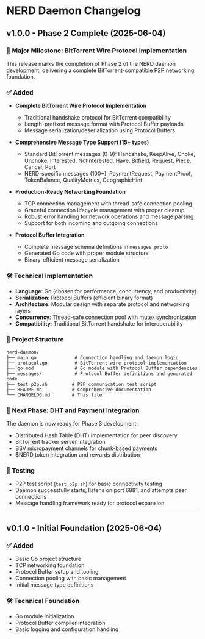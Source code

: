 # NERD Daemon Changelog

## v1.0.0 - Phase 2 Complete (2025-06-04)

### 🎉 Major Milestone: BitTorrent Wire Protocol Implementation

This release marks the completion of Phase 2 of the NERD daemon development, delivering a complete BitTorrent-compatible P2P networking foundation.

### ✅ Added
- **Complete BitTorrent Wire Protocol Implementation**
  - Traditional handshake protocol for BitTorrent compatibility
  - Length-prefixed message format with Protocol Buffer payloads
  - Message serialization/deserialization using Protocol Buffers
  
- **Comprehensive Message Type Support (15+ types)**
  - Standard BitTorrent messages (0-9): Handshake, KeepAlive, Choke, Unchoke, Interested, NotInterested, Have, Bitfield, Request, Piece, Cancel, Port
  - NERD-specific messages (100+): PaymentRequest, PaymentProof, TokenBalance, QualityMetrics, GeographicHint
  
- **Production-Ready Networking Foundation**
  - TCP connection management with thread-safe connection pooling
  - Graceful connection lifecycle management with proper cleanup
  - Robust error handling for network operations and message parsing
  - Support for both incoming and outgoing connections
  
- **Protocol Buffer Integration**
  - Complete message schema definitions in `messages.proto`
  - Generated Go code with proper module structure
  - Binary-efficient message serialization

### 🛠️ Technical Implementation
- **Language**: Go (chosen for performance, concurrency, and productivity)
- **Serialization**: Protocol Buffers (efficient binary format)
- **Architecture**: Modular design with separate protocol and networking layers
- **Concurrency**: Thread-safe connection pool with mutex synchronization
- **Compatibility**: Traditional BitTorrent handshake for interoperability

### 📁 Project Structure
```
nerd-daemon/
├── main.go              # Connection handling and daemon logic
├── protocol.go          # BitTorrent wire protocol implementation  
├── go.mod               # Go module with Protocol Buffer dependencies
├── messages/            # Protocol Buffer definitions and generated code
├── test_p2p.sh         # P2P communication test script
├── README.md           # Comprehensive documentation
└── CHANGELOG.md        # This file
```

### 🚀 Next Phase: DHT and Payment Integration
The daemon is now ready for Phase 3 development:
- Distributed Hash Table (DHT) implementation for peer discovery
- BitTorrent tracker server integration
- BSV micropayment channels for chunk-based payments
- $NERD token integration and rewards distribution

### 🧪 Testing
- P2P test script (`test_p2p.sh`) for basic connectivity testing
- Daemon successfully starts, listens on port 6881, and attempts peer connections
- Message handling framework ready for protocol expansion

---

## v0.1.0 - Initial Foundation (2025-06-04)

### ✅ Added
- Basic Go project structure
- TCP networking foundation
- Protocol Buffer setup and tooling
- Connection pooling with basic management
- Initial message type definitions

### 🛠️ Technical Foundation
- Go module initialization
- Protocol Buffer compiler integration
- Basic logging and configuration handling 